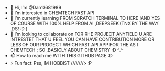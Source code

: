 - 👋 Hi, I’m @Dan13681989
- 👀 I’m interested in CHEMTECH FAST API 
- 🌱 I’m currently learning FROM SCRATCH TERMINAL TO HERE !AND YES OF COURSE WITH 100% HELP FROM AI ,DEEPSEEK (TNX BY THE WAY ,DS! :D )
- 💞️ I’m looking to collaborate on FOR  RHE PROJECT ANYFIELD U ARE INTRESTET  THAT U FEEL YOU CAN HAVE CONTRIBUTION MORE OR LESS OF OUR PROGECT WHICH FAST API APP FOR THE AS I CHEMTECH ; SO ,BASICLY ABOUT CHEMISTRY :D ^_^   
- 📫 How to reach me WITH THIS GITHUB PAGE :D
- ⚡ Fun fact: Pss, IM HOBBIST /\/\/\/\/\/\/\/> :P

<!---
Dan13681989/Dan13681989 is a ✨ special ✨ repository because its `README.md` (this file) appears on your GitHub profile.
You can click the Preview link to take a look at your changes.
--->
